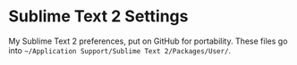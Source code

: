 Sublime Text 2 Settings
=======================

My Sublime Text 2 preferences, put on GitHub for portability. These files go into `~/Application Support/Sublime Text 2/Packages/User/`.